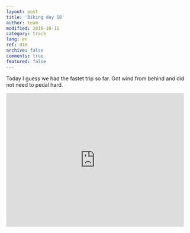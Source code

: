```yaml
---   
layout: post 
title: 'Biking day 18'  
author: team 
modified: 2016-10-11
category: track 
lang: en 
ref: d18
archive: false 
comments: true 
featured: false 
--- 
```


 Today I guess we had the fastet trip so far. Got wind from behind and did not need to pedal hard.                                                                                                                                                                                                                                                                                   

<iframe width='480' height='360' src='http://track-kit.net/maps_s3/?v=embed&track=230705.gpx' frameborder='0' allowfullscreen></iframe>